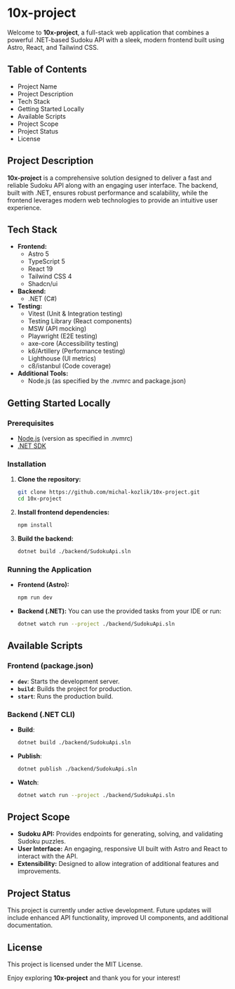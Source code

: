 # 10x-project

Welcome to **10x-project**, a full-stack web application that combines a powerful .NET-based Sudoku API with a sleek, modern frontend built using Astro, React, and Tailwind CSS.

## Table of Contents

- Project Name
- Project Description
- Tech Stack
- Getting Started Locally
- Available Scripts
- Project Scope
- Project Status
- License

## Project Description

**10x-project** is a comprehensive solution designed to deliver a fast and reliable Sudoku API along with an engaging user interface. The backend, built with .NET, ensures robust performance and scalability, while the frontend leverages modern web technologies to provide an intuitive user experience.

## Tech Stack

- **Frontend:**
  - Astro 5
  - TypeScript 5
  - React 19
  - Tailwind CSS 4
  - Shadcn/ui
- **Backend:**
  - .NET (C#)
- **Testing:**
  - Vitest (Unit & Integration testing)
  - Testing Library (React components)
  - MSW (API mocking)
  - Playwright (E2E testing)
  - axe-core (Accessibility testing)
  - k6/Artillery (Performance testing)
  - Lighthouse (UI metrics)
  - c8/istanbul (Code coverage)
- **Additional Tools:**
  - Node.js (as specified by the .nvmrc and package.json)

## Getting Started Locally

### Prerequisites

- [Node.js](https://nodejs.org) (version as specified in .nvmrc)
- [.NET SDK](https://dotnet.microsoft.com/download)

### Installation

1. **Clone the repository:**
   ```bash
   git clone https://github.com/michal-kozlik/10x-project.git
   cd 10x-project
   ```
2. **Install frontend dependencies:**
   ```bash
   npm install
   ```
3. **Build the backend:**
   ```bash
   dotnet build ./backend/SudokuApi.sln
   ```

### Running the Application

- **Frontend (Astro):**
  ```bash
  npm run dev
  ```
- **Backend (.NET):**
  You can use the provided tasks from your IDE or run:
  ```bash
  dotnet watch run --project ./backend/SudokuApi.sln
  ```

## Available Scripts

### Frontend (package.json)

- **`dev`**: Starts the development server.
- **`build`**: Builds the project for production.
- **`start`**: Runs the production build.

### Backend (.NET CLI)

- **Build**:
  ```bash
  dotnet build ./backend/SudokuApi.sln
  ```
- **Publish**:
  ```bash
  dotnet publish ./backend/SudokuApi.sln
  ```
- **Watch**:
  ```bash
  dotnet watch run --project ./backend/SudokuApi.sln
  ```

## Project Scope

- **Sudoku API:** Provides endpoints for generating, solving, and validating Sudoku puzzles.
- **User Interface:** An engaging, responsive UI built with Astro and React to interact with the API.
- **Extensibility:** Designed to allow integration of additional features and improvements.

## Project Status

This project is currently under active development. Future updates will include enhanced API functionality, improved UI components, and additional documentation.

## License

This project is licensed under the MIT License.

Enjoy exploring **10x-project** and thank you for your interest!
